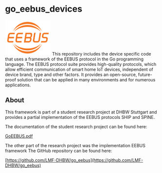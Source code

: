 # go_eebus_devices
<img src="https://github.com/LMF-DHBW/go_eebus/blob/master/assets/eebus_logo.png" width="150"> 
This repository includes the device specific code that uses a framework of the EEBUS protocol in the Go programming language.
The EEBUS protocol suite provides high-quality protocols, which allow efficient communication of smart home IoT devices, independent of device brand, type and other factors.
It provides an open-source, future-proof solution that can be applied in many environments and for numerous applications.

## About
This framework is part of a student research project at DHBW Stuttgart and provides a partial implementation of the EEBUS protocols SHIP and SPINE.

The documentation of the student research project can be found here: 

[GoEEBUS.pdf](https://github.com/LMF-DHBW/goeebus/blob/main/assets/GoEEBUS.pdf)

The other part of the research project was the implementation EEBUS framework
The GitHub repository can be found here: 

[https://github.com/LMF-DHBW/go_eebus](https://github.com/LMF-DHBW/go_eebus)